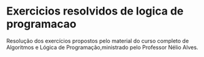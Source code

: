 # Exercicios resolvidos de logica de programacao
 
 Resolução dos exercícios propostos pelo material do curso completo de Algoritmos e Lógica de Programação,ministrado pelo Professor Nélio Alves.
